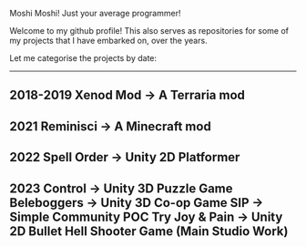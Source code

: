 Moshi Moshi! Just your average programmer!

Welcome to my github profile! This also serves as repositories for some of my projects that I have embarked on, over the years.

Let me categorise the projects by date:

------------------------------------------
2018-2019
Xenod Mod -> A Terraria mod
------------------------------------------
2021
Reminisci -> A Minecraft mod
------------------------------------------
2022
Spell Order -> Unity 2D Platformer
------------------------------------------
2023 
Control -> Unity 3D Puzzle Game 
Beleboggers -> Unity 3D Co-op Game
SIP -> Simple Community POC
Try Joy & Pain -> Unity 2D Bullet Hell Shooter Game (Main Studio Work)
------------------------------------------
